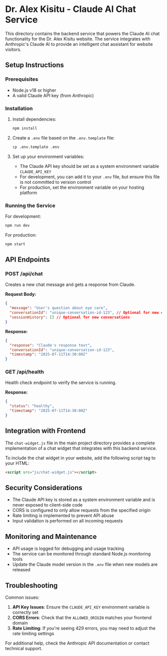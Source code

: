 # Dr. Alex Kisitu - Claude AI Chat Service

This directory contains the backend service that powers the Claude AI chat functionality for the Dr. Alex Kisitu website. The service integrates with Anthropic's Claude AI to provide an intelligent chat assistant for website visitors.

## Setup Instructions

### Prerequisites

- Node.js v18 or higher
- A valid Claude API key (from Anthropic)

### Installation

1. Install dependencies:
   ```bash
   npm install
   ```

2. Create a `.env` file based on the `.env.template` file:
   ```bash
   cp .env.template .env
   ```

3. Set up your environment variables:
   - The Claude API key should be set as a system environment variable `CLAUDE_API_KEY`
   - For development, you can add it to your `.env` file, but ensure this file is not committed to version control
   - For production, set the environment variable on your hosting platform

### Running the Service

For development:
```bash
npm run dev
```

For production:
```bash
npm start
```

## API Endpoints

### POST /api/chat

Creates a new chat message and gets a response from Claude.

**Request Body:**
```json
{
  "message": "User's question about eye care",
  "conversationId": "unique-conversation-id-123", // Optional for new conversations
  "sessionHistory": [] // Optional for new conversations
}
```

**Response:**
```json
{
  "response": "Claude's response text",
  "conversationId": "unique-conversation-id-123",
  "timestamp": "2025-07-11T14:30:00Z"
}
```

### GET /api/health

Health check endpoint to verify the service is running.

**Response:**
```json
{
  "status": "healthy",
  "timestamp": "2025-07-11T14:30:00Z"
}
```

## Integration with Frontend

The `chat-widget.js` file in the main project directory provides a complete implementation of a chat widget that integrates with this backend service.

To include the chat widget in your website, add the following script tag to your HTML:

```html
<script src="js/chat-widget.js"></script>
```

## Security Considerations

- The Claude API key is stored as a system environment variable and is never exposed to client-side code
- CORS is configured to only allow requests from the specified origin
- Rate limiting is implemented to prevent API abuse
- Input validation is performed on all incoming requests

## Monitoring and Maintenance

- API usage is logged for debugging and usage tracking
- The service can be monitored through standard Node.js monitoring tools
- Update the Claude model version in the `.env` file when new models are released

## Troubleshooting

Common issues:

1. **API Key Issues**: Ensure the `CLAUDE_API_KEY` environment variable is correctly set
2. **CORS Errors**: Check that the `ALLOWED_ORIGIN` matches your frontend domain
3. **Rate Limiting**: If you're seeing 429 errors, you may need to adjust the rate limiting settings

For additional help, check the Anthropic API documentation or contact technical support.
